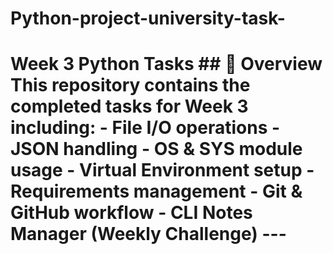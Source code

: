 # Python-project-university-task-
# Week 3 Python Tasks  ## 📌 Overview This repository contains the completed tasks for **Week 3** including: - File I/O operations - JSON handling - OS &amp; SYS module usage - Virtual Environment setup - Requirements management - Git &amp; GitHub workflow - CLI Notes Manager (Weekly Challenge)  ---
